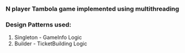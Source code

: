 ### N player Tambola game implemented using multithreading

### Design Patterns used:
1. Singleton - GameInfo Logic
2. Builder - TicketBuilding Logic